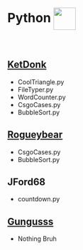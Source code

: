 # Python <img src="https://images.ctfassets.net/mrop88jh71hl/55rrbZfwMaURHZKAUc5oOW/9e5fe805eb03135b82e962e92169ce6d/python-programming-language.png" width="50" height="50" style = "display:inlineblock;vertical-align: middle;">

<br>

## [KetDonk](http://github.com/KetDonk)
  - CoolTriangle.py
  - FileTyper.py
  - WordCounter.py
  - CsgoCases.py
  - BubbleSort.py

## [Rogueybear](https://github.com/Rogueybear)
  - CsgoCases.py
  - BubbleSort.py

## JFord68 
  - countdown.py

## [Gungusss](http://github.com/gungusss)
  - Nothing Bruh




